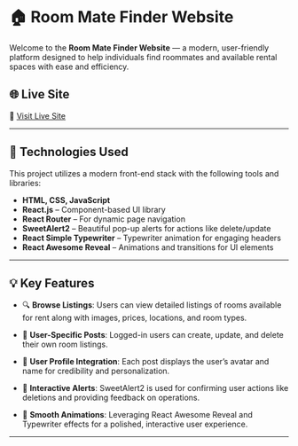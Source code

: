 # 🏠 Room Mate Finder Website

Welcome to the **Room Mate Finder Website** — a modern, user-friendly platform designed to help individuals find roommates and available rental spaces with ease and efficiency.

## 🌐 Live Site

🔗 [Visit Live Site](http://rafiulhaqueph1021159.surge.sh/)

---

## 🚀 Technologies Used

This project utilizes a modern front-end stack with the following tools and libraries:

- **HTML, CSS, JavaScript**
- **React.js** – Component-based UI library
- **React Router** – For dynamic page navigation
- **SweetAlert2** – Beautiful pop-up alerts for actions like delete/update
- **React Simple Typewriter** – Typewriter animation for engaging headers
- **React Awesome Reveal** – Animations and transitions for UI elements

---

## 💡 Key Features

- 🔍 **Browse Listings**: Users can view detailed listings of rooms available for rent along with images, prices, locations, and room types.

- 👥 **User-Specific Posts**: Logged-in users can create, update, and delete their own room listings.

- 📸 **User Profile Integration**: Each post displays the user’s avatar and name for credibility and personalization.

- 🔔 **Interactive Alerts**: SweetAlert2 is used for confirming user actions like deletions and providing feedback on operations.

- 🎉 **Smooth Animations**: Leveraging React Awesome Reveal and Typewriter effects for a polished, interactive user experience.

---


